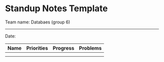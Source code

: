 # Standup Notes Template  

Team name: Databaes (group 6)

---  

Date:  

| Name      | Priorities | Progress   | Problems   |  
|-----------|------------|------------|------------|  
|           |            |            |            |  
|           |            |            |            |  